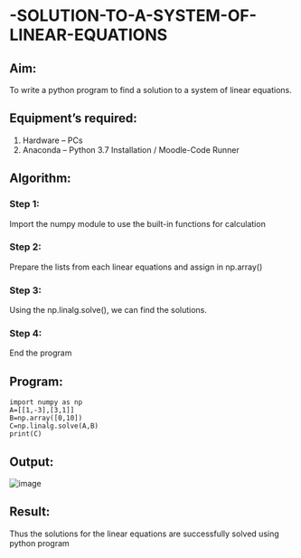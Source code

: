 # -SOLUTION-TO-A-SYSTEM-OF-LINEAR-EQUATIONS
## Aim:
To write a python program to find a solution to a system of linear equations.
## Equipment’s required:
1. 	Hardware – PCs
2. 	Anaconda – Python 3.7 Installation / Moodle-Code Runner
## Algorithm:
### Step 1: 
Import the numpy module to use the built-in functions for calculation
### Step 2: 
Prepare the lists from each linear equations and assign in np.array()
### Step 3: 
Using the np.linalg.solve(), we can find the solutions.
### Step 4: 
End the program
## Program:
```
import numpy as np
A=[[1,-3],[3,1]]
B=np.array([0,10])
C=np.linalg.solve(A,B)
print(C)
```
## Output:
![image](https://github.com/user-attachments/assets/08e3a6bd-20bf-41ad-8771-7dfecc719587)

## Result: 
Thus the solutions for the linear equations are successfully solved using python program

